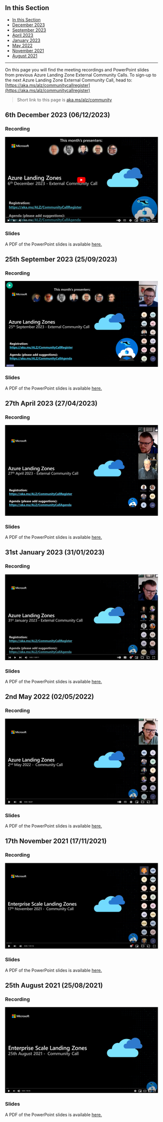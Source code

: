## In this Section

- [In this Section](#in-this-section)
- [December 2023](#6th-december-2023-06122023)
- [September 2023](#25th-september-2023-25092023)
- [April 2023](#27th-april-2023-27042023)
- [January 2023](#31st-january-2023-31012023)
- [May 2022](#2nd-may-2022-02052022)
- [November 2021](#17th-november-2021-17112021)
- [August 2021](#25th-august-2021-25082021)

---

On this page you will find the meeting recordings and PowerPoint slides from previous Azure Landing Zone External Community Calls. To sign-up to the next Azure Landing Zone External Community Call, head to: [https://aka.ms/alz/communitycallregister](https://aka.ms/alz/communitycallregister)

> Short link to this page is [aka.ms/alz/community](https://aka.ms/alz/community)

## 6th December 2023 (06/12/2023)

### Recording

[![Screenshot of Azure Landing Zones Community Call from December 2023 recording on YouTube](./media/community-calls/dec-2023/youtube-screenshot.png)](https://youtu.be/E3Pz_VcefZ4?si=3tx8ZZUfFq9-WyF0)

### Slides

A PDF of the PowerPoint slides is available [here.](./media/community-calls/dec-2023/ALZ-Community-Call-06122023.pdf)

## 25th September 2023 (25/09/2023)

### Recording

[![Screenshot of Azure Landing Zones Community Call from September 2023 recording on YouTube](./media/community-calls/sept-2023/youtube-screenshot.png)](https://youtu.be/z8Ez1wt66FE)

### Slides

A PDF of the PowerPoint slides is available [here.](./media/community-calls/sept-2023/ALZ-Community-Call-25092023.pdf)

## 27th April 2023 (27/04/2023)

### Recording

[![Screenshot of Azure Landing Zones Community Call from April 2023 recording on YouTube](./media/community-calls/april-2023/alz-april-2023-youtube-screenshot.png)](https://youtu.be/gtKMOefcliQ)

### Slides

A PDF of the PowerPoint slides is available [here.](./media/community-calls/april-2023/ALZ-Community-Call-27-04-2023.pdf)

## 31st January 2023 (31/01/2023)

### Recording

[![Screenshot of Azure Landing Zones Community Call from January 2023 recording on YouTube](./media/community-calls/jan-2023/alz-jan-2023-youtube-screenshot.png)](https://youtu.be/l5P6lc6C59U)

### Slides

A PDF of the PowerPoint slides is available [here.](./media/community-calls/jan-2023/ALZ-Community-Call-31012023.pdf)

## 2nd May 2022 (02/05/2022)

### Recording

[![Screenshot of Azure Landing Zones Community Call from May 2022 recording on YouTube](./media/community-calls/may-2022/alz-may-2022-youtube-screenshot.png)](https://youtu.be/DL2Vb9oitDw)

### Slides

A PDF of the PowerPoint slides is available [here.](./media/community-calls/may-2022/ALZ-Community-Call-02052022.pdf)

## 17th November 2021 (17/11/2021)

### Recording

[![Screenshot of Enterprise Scale Community Call from November 2021 recording on YouTube](./media/community-calls/nov-2021/eslz-nov-2021-youtube-screenshot.png)](https://youtu.be/fs-Ussl-Vhs)

### Slides

A PDF of the PowerPoint slides is available [here.](./media/community-calls/nov-2021/ESLZ-Community-Call-17112021.pdf)

## 25th August 2021 (25/08/2021)

### Recording

[![Screenshot of Enterprise Scale Community Call from August 2021 recording on YouTube](./media/community-calls/aug-2021/eslz-aug-2021-youtube-screenshot.png)](https://youtu.be/YGSaA7XiM4g)

### Slides

A PDF of the PowerPoint slides is available [here.](./media/community-calls/aug-2021/ESLZ-Community-Call-25082021.pdf)
